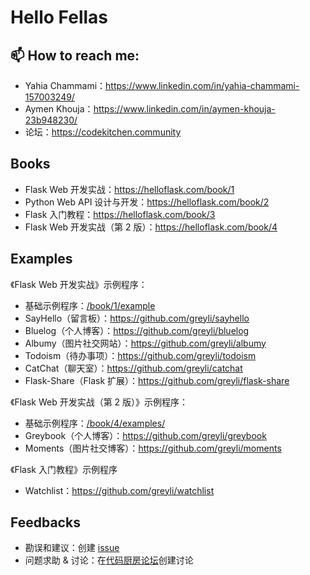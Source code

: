 # Hello Fellas 




## 📫 How to reach me:

- Yahia Chammami：<https://www.linkedin.com/in/yahia-chammami-157003249/>
- Aymen Khouja：<https://www.linkedin.com/in/aymen-khouja-23b948230/>
- 论坛：<https://codekitchen.community>


## Books

- Flask Web 开发实战：<https://helloflask.com/book/1>
- Python Web API 设计与开发：<https://helloflask.com/book/2>
- Flask 入门教程：<https://helloflask.com/book/3>
- Flask Web 开发实战（第 2 版）：<https://helloflask.com/book/4>


## Examples

《Flask Web 开发实战》示例程序：

- 基础示例程序：[/book/1/example](/book/1/example)
- SayHello（留言板）：<https://github.com/greyli/sayhello>
- Bluelog（个人博客）：<https://github.com/greyli/bluelog>
- Albumy（图片社交网站）：<https://github.com/greyli/albumy>
- Todoism（待办事项）：<https://github.com/greyli/todoism>
- CatChat（聊天室）：<https://github.com/greyli/catchat>
- Flask-Share（Flask 扩展）：<https://github.com/greyli/flask-share>

《Flask Web 开发实战（第 2 版）》示例程序：

- 基础示例程序：[/book/4/examples/](/book/4/examples/)
- Greybook（个人博客）：<https://github.com/greyli/greybook>
- Moments（图片社交博客）：<https://github.com/greyli/moments>

《Flask 入门教程》示例程序

- Watchlist：<https://github.com/greyli/watchlist>


## Feedbacks

- 勘误和建议：创建 [issue](https://github.com/greyli/helloflask/issues)
- 问题求助 & 讨论：在[代码厨房论坛](https://codekitchen.community)创建讨论
